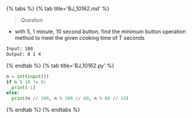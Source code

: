 {% tabs %}
{% tab title='BJ_10162.md' %}

> Question

* with 5, 1 minute, 10 second button, find the minimum button operation method to meet the given cooking time of T seconds

```txt
Input: 100
Output: 0 1 4
```

{% endtab %}
{% tab title='BJ_10162.py' %}

```py
n = int(input())
if n % 10 != 0:
  print(-1)
else:
  print(n // 300, n % 300 // 60, n % 60 // 10)
```

{% endtab %}
{% endtabs %}
